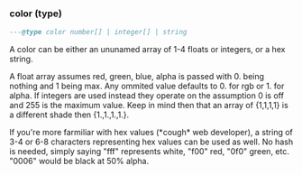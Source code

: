 ### color (type)

```lua
---@type color number[] | integer[] | string
```

A color can be either an ununamed array of 1-4 floats or integers, or a hex string.

A float array assumes red, green, blue, alpha is passed with 0. being nothing and 1 being max. Any ommited value defaults to 0. for rgb or 1. for alpha. If integers are used instead they operate on the assumption 0 is off and 255 is the maximum value. Keep in mind then that an array of {1,1,1,1} is a different shade then {1.,1.,1.,1.}.

If you're more farmiliar with hex values (\*cough\* web developer), a string of 3-4 or 6-8 characters representing hex values can be used as well. No hash is needed, simply saying "fff" represents white, "f00" red, "0f0" green, etc. "0006" would be black at 50% alpha.

